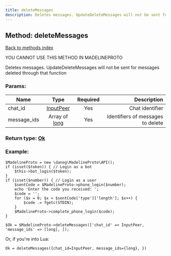 ```yaml
---
title: deleteMessages
description: Deletes messages. UpdateDeleteMessages will not be sent for messages deleted through that function
---
```

## Method: deleteMessages  
[Back to methods index](index.md)


YOU CANNOT USE THIS METHOD IN MADELINEPROTO


Deletes messages. UpdateDeleteMessages will not be sent for messages deleted through that function

### Params:

| Name     |    Type       | Required | Description |
|----------|:-------------:|:--------:|------------:|
|chat\_id|[InputPeer](../types/InputPeer.md) | Yes|Chat identifier|
|message\_ids|Array of [long](../types/long.md) | Yes|Identifiers of messages to delete|


### Return type: [Ok](../types/Ok.md)

### Example:


```
$MadelineProto = new \danog\MadelineProto\API();
if (isset($token)) { // Login as a bot
    $this->bot_login($token);
}
if (isset($number)) { // Login as a user
    $sentCode = $MadelineProto->phone_login($number);
    echo 'Enter the code you received: ';
    $code = '';
    for ($x = 0; $x < $sentCode['type']['length']; $x++) {
        $code .= fgetc(STDIN);
    }
    $MadelineProto->complete_phone_login($code);
}

$Ok = $MadelineProto->deleteMessages(['chat_id' => InputPeer, 'message_ids' => [long], ]);
```

Or, if you're into Lua:

```
Ok = deleteMessages({chat_id=InputPeer, message_ids={long}, })
```

